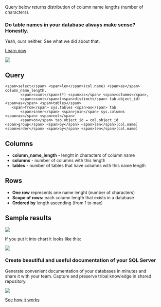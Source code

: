 Query below returns distribution of column name lengths (number of characters).

### Do table names in your database always make sense? Honestly.

Yeah, ours neither. See what we did about that.

[Learn now](https://dataedo.com/blog/confused-when-trying-to-work-with-databases?cta=kb-query-table-names)

[![](https://dataedo.com/asset/img/markdown/docs/test-article/edca6a29318bb7640068f5c69a5af4ba.png#center)](https://dataedo.com/blog/confused-when-trying-to-work-with-databases?cta=kb-query-table-names)

## Query

```
<span>select</span> <span>len</span>(col.name) <span>as</span> column_name_length,
       <span>count</span>(*) <span>as</span> <span>columns</span>,
       <span>count</span>(<span>distinct</span> tab.object_id) <span>as</span> <span>tables</span>
   <span>from</span> sys.tables <span>as</span> tab
       <span>inner</span> <span>join</span> sys.columns <span>as</span> <span>col</span> 
       <span>on</span> tab.object_id = col.object_id
<span>group</span> <span>by</span> <span>len</span>(col.name)
<span>order</span> <span>by</span> <span>len</span>(col.name)
```

## Columns

-   **column\_name\_length** - lenght in characters of column name
-   **columns** - number of columns with this length
-   **tables** - number of tables that have columns with this name length

## Rows

-   **One row** represents one name lenght (number of characters)
-   **Scope of rows:** each column length that exists in a database
-   **Ordered by** length ascending (from 1 to max)

## Sample results

![](https://dataedo.com/asset/img/kb/query/sql-server/column_length_distribution.png)

If you put it into chart it looks like this:

![](https://dataedo.com/asset/img/kb/query/sql-server/column_length_distribution_chart.png)

### Create beautiful and useful documentation of your SQL Server

Generate convenient documentation of your databases in minutes and share it with your team. Capture and preserve tribal knowledge in shared repository.

[![](https://dataedo.com/asset/img/markdown/docs/test-article/30c11fa4b210f11740f56e85ca8bf9c6.gif)](https://demo.dataedo.com/)

[See how it works](https://demo.dataedo.com/)